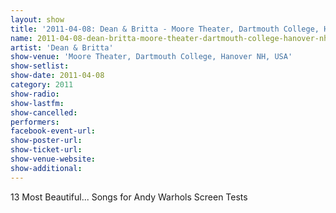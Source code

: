 ```yaml
---
layout: show
title: '2011-04-08: Dean & Britta - Moore Theater, Dartmouth College, Hanover NH, USA'
name: 2011-04-08-dean-britta-moore-theater-dartmouth-college-hanover-nh-usa
artist: 'Dean & Britta'
show-venue: 'Moore Theater, Dartmouth College, Hanover NH, USA'
show-setlist: 
show-date: 2011-04-08
category: 2011
show-radio: 
show-lastfm: 
show-cancelled: 
performers: 
facebook-event-url: 
show-poster-url: 
show-ticket-url: 
show-venue-website: 
show-additional: 
---
```


13 Most Beautiful... Songs for Andy Warhols Screen Tests